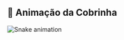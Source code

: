 ## 🐍 Animação da Cobrinha

![Snake animation](https://github.com/rinaldogama/SEU_REPOSITORIO/blob/output/github-contribution-grid-snake.svg)
